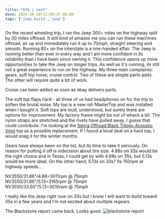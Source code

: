 ```yaml
---
title: "076 | next"
date: 2023-10-18T11:59:37-05:00
tags: ['jeep-build','jeep']
---
```


On the recent wheeling trip, I ran the Jeep 300+ miles on the highway split by 30 miles offroad. It still kind of amazes me you can run these machines offroad, air up and immediately run it up to 70mph, straight steering and smooth. Running 80+ on the interstate is a one-handed affair. The Jeep is running better than ever in every way and I am more confident in its reliability than I have been since owning it. This confidence opens up more opportunities to take the Jeep on longer trips. As well as it's running, its still not a great experience to run on the highway. My three main complaints: gears, soft top noise, cruise control. Two of these are simple parts adds. The other will require quite a bit of work. 

Cruise can been added as soon as ebay delivers parts. 

The soft top flaps hard - all three of us had headphones on for the trip to soften the brutal noise. My top is a new-ish MasterTop and was installed when I bought it. Soft tops are loud, understood, but surely there are options for improvement. My factory frame might be out of whack a bit. The nylon straps are stretched and the rivets have pulled away. I guess that could contribute. I'm looking at the [Sierra Offroad Black Trilogy Acoustic Vinyl](https://www.autotopsdirect.com/product-p/10-40-tj19702-35.htm?1=1&CartID=1) top as a possible replacement. If I found a local deal on a hard top, I would snag it for the winter months. 

Gears have always been on the list, but its time to take it seriously. On reason for putting it off is indecision about tire size. 4.88s on 33s would be the right choice and in Texas, I could get by with 4.88s on 35s, but 5.13s would be more ideal. On the other hand, 5.13s on 33s? Its 150rpm at highway speeds... 

NV3550/31.86"/4.88=3011rpm @ 75mph  
NV3550/31.86"/5.13=3165rpm @ 75mph  
NV3550/33.50"/5.13=3010rpm @ 75mph  

I really like the Jeep right now on 33s but I know I will want to build toward 35s in a few years and I'm not excited about multiple regears. 

The Blackstone report came back. Looks good.
![blackstone report](../img/076-blackstone.png)